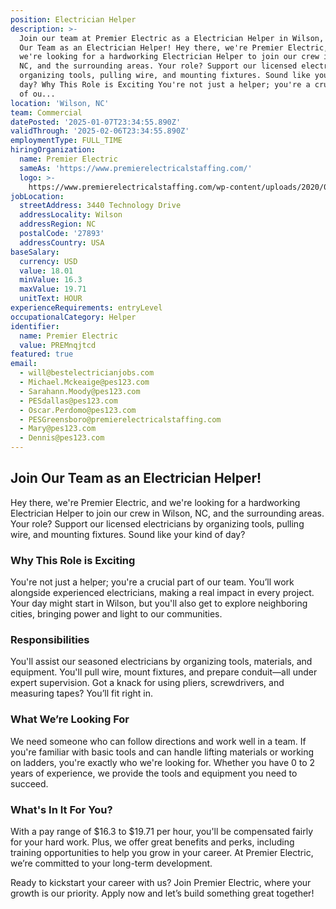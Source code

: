 ```yaml
---
position: Electrician Helper
description: >-
  Join our team at Premier Electric as a Electrician Helper in Wilson, NC. Join
  Our Team as an Electrician Helper! Hey there, we're Premier Electric, and
  we're looking for a hardworking Electrician Helper to join our crew in Wilson,
  NC, and the surrounding areas. Your role? Support our licensed electricians by
  organizing tools, pulling wire, and mounting fixtures. Sound like your kind of
  day? Why This Role is Exciting You're not just a helper; you're a crucial part
  of ou...
location: 'Wilson, NC'
team: Commercial
datePosted: '2025-01-07T23:34:55.890Z'
validThrough: '2025-02-06T23:34:55.890Z'
employmentType: FULL_TIME
hiringOrganization:
  name: Premier Electric
  sameAs: 'https://www.premierelectricalstaffing.com/'
  logo: >-
    https://www.premierelectricalstaffing.com/wp-content/uploads/2020/05/Premier-Electrical-Staffing-logo.png
jobLocation:
  streetAddress: 3440 Technology Drive
  addressLocality: Wilson
  addressRegion: NC
  postalCode: '27893'
  addressCountry: USA
baseSalary:
  currency: USD
  value: 18.01
  minValue: 16.3
  maxValue: 19.71
  unitText: HOUR
experienceRequirements: entryLevel
occupationalCategory: Helper
identifier:
  name: Premier Electric
  value: PREMnqjtcd
featured: true
email:
  - will@bestelectricianjobs.com
  - Michael.Mckeaige@pes123.com
  - Sarahann.Moody@pes123.com
  - PESdallas@pes123.com
  - Oscar.Perdomo@pes123.com
  - PESGreensboro@premierelectricalstaffing.com
  - Mary@pes123.com
  - Dennis@pes123.com
---
```




## Join Our Team as an Electrician Helper!

Hey there, we're Premier Electric, and we're looking for a hardworking Electrician Helper to join our crew in Wilson, NC, and the surrounding areas. Your role? Support our licensed electricians by organizing tools, pulling wire, and mounting fixtures. Sound like your kind of day?

### Why This Role is Exciting

You're not just a helper; you're a crucial part of our team. You’ll work alongside experienced electricians, making a real impact in every project. Your day might start in Wilson, but you'll also get to explore neighboring cities, bringing power and light to our communities.

### Responsibilities

You'll assist our seasoned electricians by organizing tools, materials, and equipment. You'll pull wire, mount fixtures, and prepare conduit—all under expert supervision. Got a knack for using pliers, screwdrivers, and measuring tapes? You’ll fit right in.

### What We’re Looking For

We need someone who can follow directions and work well in a team. If you're familiar with basic tools and can handle lifting materials or working on ladders, you're exactly who we're looking for. Whether you have 0 to 2 years of experience, we provide the tools and equipment you need to succeed.

### What's In It For You?

With a pay range of $16.3 to $19.71 per hour, you'll be compensated fairly for your hard work. Plus, we offer great benefits and perks, including training opportunities to help you grow in your career. At Premier Electric, we’re committed to your long-term development.

Ready to kickstart your career with us? Join Premier Electric, where your growth is our priority. Apply now and let’s build something great together!